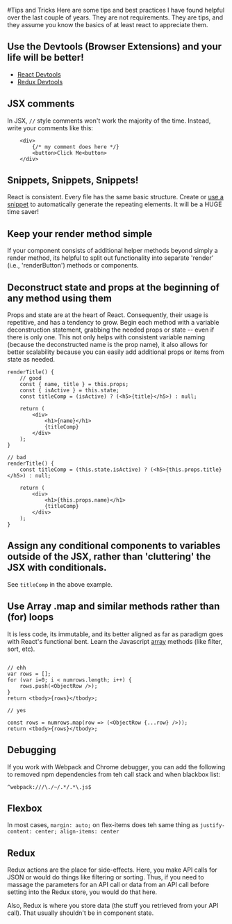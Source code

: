 
#Tips and Tricks
Here are some tips and best practices I have found helpful over the last couple of years.
They are not requirements. They are tips, and they assume you know the basics of at least react to appreciate them.

## Use the Devtools (Browser Extensions) and your life will be better!
+ [React Devtools](https://github.com/facebook/react-devtools)
+ [Redux Devtools](https://github.com/gaearon/redux-devtools)

## JSX comments
In JSX, `//` style comments won't work the majority of the time. Instead, write your comments like this:
```
    <div>
        {/* my comment does here */}
        <button>Click Me<button>
    </div>
```

## Snippets, Snippets, Snippets!
React is consistent. Every file has the same basic structure. Create or [use a snippet](https://github.com/joevbruno/react-training/blob/master/snippets.json) to automatically generate the repeating elements.
It will be a HUGE time saver!

## Keep your render method simple

If your component consists of additional helper methods beyond simply a render method, 
its helpful to split out functionality into separate 'render' (i.e., 'renderButton') methods or components.

## Deconstruct state and props at the beginning of any method using them

Props and state are at the heart of React. Consequently, their usage is repetitive, and has a tendency to grow.
Begin each method with a variable deconstruction statement, grabbing the needed props or state -- even if there is only one.
This not only helps with consistent variable naming (because the deconstructed name is the prop name), it also allows for better scalability
because you can easily add additional props or items from state as needed.

```
renderTitle() {
    // good
    const { name, title } = this.props;
    const { isActive } = this.state;
    const titleComp = (isActive) ? (<h5>{title}</h5>) : null;

    return (
        <div>
            <h1>{name}</h1>
            {titleComp}
        </div>
    );
}

// bad
renderTitle() {
    const titleComp = (this.state.isActive) ? (<h5>{this.props.title}</h5>) : null;

    return (
        <div>
            <h1>{this.props.name}</h1>
            {titleComp}
        </div>
    );
}
```

## Assign any conditional components to variables outside of the JSX, rather than 'cluttering' the JSX with conditionals.

See `titleComp` in the above example.

## Use Array .map and similar methods rather than (for) loops
It is less code, its immutable, and its better aligned as far as paradigm goes with React's functional bent.
Learn the Javascript [array](https://developer.mozilla.org/en-US/docs/Web/JavaScript/Reference/Global_Objects/Array) methods (like filter, sort, etc).

```

// ehh
var rows = [];
for (var i=0; i < numrows.length; i++) {
    rows.push(<ObjectRow />);
}
return <tbody>{rows}</tbody>;

// yes

const rows = numrows.map(row => (<ObjectRow {...row} />));
return <tbody>{rows}</tbody>;
```


## Debugging

If you work with Webpack and Chrome debugger, you can add the following to removed npm dependencies from teh call stack and when blackbox list:

`^webpack:///\./~/.*/.*\.js$`


## Flexbox

In most cases, `margin: auto;` on flex-items does teh same thing as `justify-content: center; align-items: center`

## Redux
Redux actions are the place for side-effects. Here, you make API calls for JSON or would do things like filtering or sorting.
Thus, if you need to massage the parameters for an API call or data from an API call before setting into the Redux store, you would do that here.

Also, Redux is where you store data (the stuff you retrieved from your API call). That usually shouldn't be in component state.